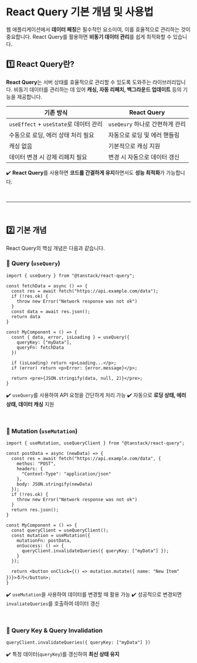# React Query 기본 개념 및 사용법
웹 애플리케이션에서 **데이터 페칭**은 필수적인 요소미여, 이를 효율적으로 관리하는 것이 중요합니다. React Query를 활용하면 **비동기 데이터 관리**를 쉽게 최적화할 수 있습니다.

## 1️⃣ React Query란?
**React Query**는 서버 상태를 효율적으로 관리할 수 있도록 도와주는 라이브러리입니다. 비동기 데이터를 관리하는 데 있어 **캐싱, 자동 리페치, 백그라운드 업데이트** 등의 기능을 제공합니다.

|기존 방식|React Query|
|---|---|
`useEffect` + `useState`로 데이터 관리| `useQeury` 하나로 간편하게 관리|
|수동으로 로딩, 에러 상태 처리 필요|자동으로 로딩 및 에러 핸들링|
|캐싱 없음|기본적으로 캐싱 지원|
|데이터 변경 시 강제 리페치 필요|변경 시 자동으로 데이터 갱신|

✔️ **React Query**를 사용하면 **코드를 간결하게 유지**하면서도 **성능 최적화**가 가능합니다.

<br>

- - -

<br>

## 2️⃣ 기본 개념
React Query의 핵심 개념은 다음과 같습니다.

### 🔹 Query (`useQuery`)
```tsx
import { useQuery } from "@tanstack/react-query";

const fetchData = async () => {
  const res = await fetch("https://api.example.com/data");
  if (!res.ok) {
    throw new Error("Network response was not ok")
  }
  const data = await res.json();
  return data
}

const MyComponent = () => {
  cosnt { data, error, isLoading } = useQuery({ 
    queryKey: ["myData"], 
    queryFn: fetchData 
  })

  if (isLoading) return <p>Loading...</p>;
  if (error) return <p>Error: {error.message}</p>;

  return <pre>{JSON.stringify(data, null, 2)}</pre>;
}
```
✔️ `useQuery`를 사용하여 API 요청을 간단하게 처리 가능
✔️ 자동으로 **로딩 상태, 에러 상태, 데이터 캐싱** 지원

<br>

### 🔹 Mutation (`useMutation`)
```tsx
import { useMutation, useQueryClient } from "@tanstack/react-query";

const postData = async (newData) => {
  const res = await fetch("https://api.example.com/data", {
    methos: "POST",
    headers: {
      "Context-Type": "application/json"
    },
    body: JSON.stringify(newData)
  });
  if (!res.ok) {
    throw new Error("Network response was not ok")
  }
  return res.json();
}

const MyComponent = () => {
  const queryClient = useQueryClient();
  const mutation = useMutation({
    mutationFn: postData,
    onSuccess: () => {
      queryClient.invalidateQueries({ queryKey: ["myData"] });
    }
  });

  return <button onClick={() => mutation.mutate({ name: "New Item" })}>추가</button>;
}
```
✔️ `useMutation`을 사용하여 데이터를 변경할 때 활용 가능
✔️ 성공적으로 변경되면 `invaliateQueries`를 호출하여 데이터 갱신

<br>

### 🔹 Query Key & Query Invalidation
```tsx
queryClient.invalidateQueries({ queryKey: ["myData"] })
```
✔️  특정 데이터(`queryKey`)를 갱신하여 **최신 상태 유지**